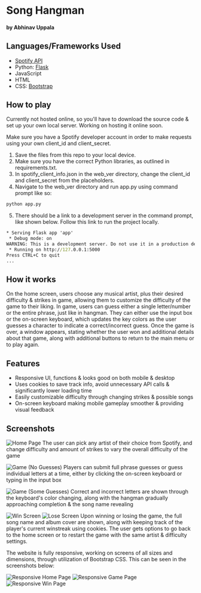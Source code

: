 # Song Hangman
#### by Abhinav Uppala

## Languages/Frameworks Used

- [Spotify API](https://developer.spotify.com/)
- Python: [Flask](https://flask.palletsprojects.com/en/2.3.x/)
- JavaScript
- HTML
- CSS: [Bootstrap](https://getbootstrap.com/docs/3.4/css/)

## How to play

Currently not hosted online, so you'll have to download the source code & set up your own local server. Working on hosting it online soon.

Make sure you have a Spotify developer account in order to make requests using your own client_id and client_secret.
1. Save the files from this repo to your local device.
2. Make sure you have the correct Python libraries, as outlined in requirements.txt.
3. In spotify_client_info.json in the web_ver directory, change the client_id and client_secret from the placeholders.
4. Navigate to the web_ver directory and run app.py using command prompt like so:
```cmd
python app.py
```
5. There should be a link to a development server in the command prompt, like shown below. Follow this link to run the project locally.
```cmd
* Serving Flask app 'app'
 * Debug mode: on
WARNING: This is a development server. Do not use it in a production deployment. Use a production WSGI server instead.
 * Running on http://127.0.0.1:5000
Press CTRL+C to quit
...
```

## How it works

On the home screen, users choose any musical artist, plus their desired difficulty & strikes in game, allowing them to customize the difficulty of the game to their liking.
In game, users can guess either a single letter/number or the entire phrase, just like in hangman. They can either use the input box or the on-screen keyboard, which updates the key
colors as the user guesses a character to indicate a correct/incorrect guess. Once the game is over, a window appears, stating whether the user won and additional details about
that game, along with additional buttons to return to the main menu or to play again.

## Features

- Responsive UI, functions & looks good on both mobile & desktop
- Uses cookies to save track info, avoid unnecessary API calls & significantly lower loading time
- Easily customizable difficulty through changing strikes & possible songs
- On-screen keyboard making mobile gameplay smoother & providing visual feedback

## Screenshots

![Home Page](https://github.com/abhinavuppala/SpotifyAPIProject/blob/main/web_ver/readme_images/sh_home_page.png)
The user can pick any artist of their choice from Spotify, and change difficulty and amount of strikes to vary the overall difficulty of the game


![Game (No Guesses)](https://github.com/abhinavuppala/SpotifyAPIProject/blob/main/web_ver/readme_images/sh_no_guesses.png)
Players can submit full phrase guesses or guess individual letters at a time, either by clicking the on-screen keyboard or typing in the input box


![Game (Some Guesses)](https://github.com/abhinavuppala/SpotifyAPIProject/blob/main/web_ver/readme_images/sh_some_guesses.png)
Correct and incorrect letters are shown through the keyboard's color changing, along with the hangman gradually approaching completion & the song name revealing


![Win Screen](https://github.com/abhinavuppala/SpotifyAPIProject/blob/main/web_ver/readme_images/sh_win.png)
![Lose Screen](https://github.com/abhinavuppala/SpotifyAPIProject/blob/main/web_ver/readme_images/sh_lose.png)
Upon winning or losing the game, the full song name and album cover are shown, along with keeping track of the player's current winstreak using cookies. The user gets options to go back to the home screen or to restart the game with the same artist & difficulty settings.

The website is fully responsive, working on screens of all sizes and dimensions, through utilization of Bootstrap CSS. This can be seen in the screenshots below:

![Responsive Home Page](https://github.com/abhinavuppala/SpotifyAPIProject/blob/main/web_ver/readme_images/sh_responsive_1.png)
![Responsive Game Page](https://github.com/abhinavuppala/SpotifyAPIProject/blob/main/web_ver/readme_images/sh_responsive_2.png)
![Responsive Win Page](https://github.com/abhinavuppala/SpotifyAPIProject/blob/main/web_ver/readme_images/sh_responsive_3.png)

